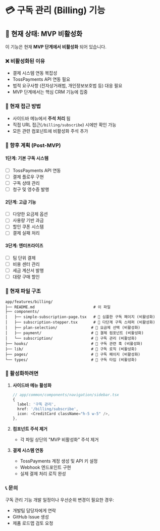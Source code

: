 # 💳 구독 관리 (Billing) 기능

## 🚧 현재 상태: MVP 비활성화

이 기능은 현재 **MVP 단계에서 비활성화** 되어 있습니다.

### ❌ 비활성화된 이유

- 결제 시스템 연동 복잡성
- TossPayments API 연동 필요
- 법적 요구사항 (전자상거래법, 개인정보보호법 등) 대응 필요
- MVP 단계에서는 핵심 CRM 기능에 집중

### 📍 현재 접근 방법

- 사이드바 메뉴에서 **주석 처리** 됨
- 직접 URL 접근(`/billing/subscribe`) 시에만 확인 가능
- 모든 관련 컴포넌트에 비활성화 주석 추가

### 🔮 향후 계획 (Post-MVP)

#### 1단계: 기본 구독 시스템

- [ ] TossPayments API 연동
- [ ] 결제 플로우 구현
- [ ] 구독 상태 관리
- [ ] 청구 및 영수증 발행

#### 2단계: 고급 기능

- [ ] 다양한 요금제 옵션
- [ ] 사용량 기반 과금
- [ ] 할인 쿠폰 시스템
- [ ] 결제 실패 처리

#### 3단계: 엔터프라이즈

- [ ] 팀 단위 결제
- [ ] 비용 센터 관리
- [ ] 세금 계산서 발행
- [ ] 대량 구매 할인

### 📁 현재 파일 구조

```
app/features/billing/
├── README.md                          # 이 파일
├── components/
│   ├── simple-subscription-page.tsx   # 🚧 심플한 구독 페이지 (비활성화)
│   ├── subscription-stepper.tsx       # 🚧 다단계 구독 스테퍼 (비활성화)
│   ├── plan-selection/               # 🚧 요금제 선택 (비활성화)
│   ├── payment/                      # 🚧 결제 컴포넌트 (비활성화)
│   └── subscription/                 # 🚧 구독 관리 (비활성화)
├── hooks/                            # 🚧 구독 관련 훅 (비활성화)
├── lib/                              # 🚧 구독 로직 (비활성화)
├── pages/                            # 🚧 구독 페이지 (비활성화)
└── types/                            # 🚧 구독 타입 (비활성화)
```

### 🔄 활성화하려면

1. **사이드바 메뉴 활성화**

   ```typescript
   // app/common/components/navigation/sidebar.tsx
   {
     label: '구독 관리',
     href: '/billing/subscribe',
     icon: <CreditCard className="h-5 w-5" />,
   },
   ```

2. **컴포넌트 주석 제거**

   - 각 파일 상단의 "MVP 비활성화" 주석 제거

3. **결제 시스템 연동**
   - TossPayments 계정 생성 및 API 키 설정
   - Webhook 엔드포인트 구현
   - 실제 결제 처리 로직 완성

### 📞 문의

구독 관리 기능 개발 일정이나 우선순위 변경이 필요한 경우:

- 개발팀 담당자에게 연락
- GitHub Issue 생성
- 제품 로드맵 검토 요청
